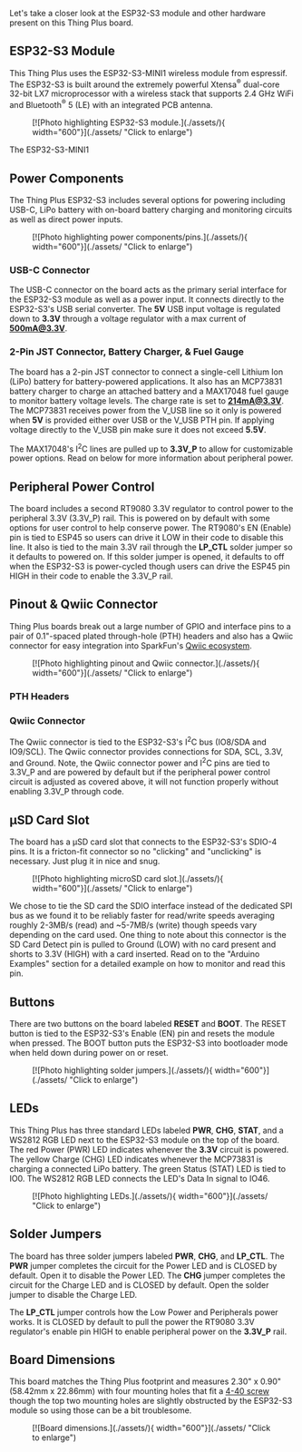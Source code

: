 Let's take a closer look at the ESP32-S3 module and other hardware present on this Thing Plus board.

## ESP32-S3 Module

This Thing Plus uses the ESP32-S3-MINI1 wireless module from espressif. The ESP32-S3 is built around the extremely powerful Xtensa<sup>&reg;</sup> dual-core 32-bit LX7 microprocessor with a wireless stack that supports 2.4 GHz WiFi and Bluetooth<sup>&reg;</sup> 5 (LE) with an integrated PCB antenna.

<figure markdown>
[![Photo highlighting ESP32-S3 module.](./assets/){ width="600"}](./assets/ "Click to enlarge")
</figure>

The ESP32-S3-MINI1 

## Power Components

The Thing Plus ESP32-S3 includes several options for powering including USB-C, LiPo battery with on-board battery charging and monitoring circuits as well as direct power inputs.

<figure markdown>
[![Photo highlighting power components/pins.](./assets/){ width="600"}](./assets/ "Click to enlarge")
</figure>

### USB-C Connector

The USB-C connector on the board acts as the primary serial interface for the ESP32-S3 module as well as a power input. It connects directly to the ESP32-S3's USB serial converter. The <b>5V</b> USB input voltage is regulated down to <b>3.3V</b> through a voltage regulator with a max current of <b>500mA@3.3V</b>.

### 2-Pin JST Connector, Battery Charger, & Fuel Gauge

The board has a 2-pin JST connector to connect a single-cell Lithium Ion (LiPo) battery for battery-powered applications. It also has an MCP73831 battery charger to charge an attached battery and a MAX17048 fuel gauge to monitor battery voltage levels. The charge rate is set to <b>214mA@3.3V</b>. The MCP73831 receives power from the V_USB line so it only is powered when <b>5V</b> is provided either over USB or the V_USB PTH pin. If applying voltage directly to the V_USB pin make sure it does not exceed <b>5.5V</b>.

The MAX17048's I<sup>2</sup>C lines are pulled up to <b>3.3V_P</b> to allow for customizable power options. Read on below for more information about peripheral power.

## Peripheral Power Control

The board includes a second RT9080 3.3V regulator to control power to the peripheral 3.3V (3.3V_P) rail. This is powered on by default with some options for user control to help conserve power. The RT9080's EN (Enable) pin is tied to ESP45 so users can drive it LOW in their code to disable this line. It also is tied to the main 3.3V rail through the <b>LP_CTL</b> solder jumper so it defaults to powered on. If this solder jumper is opened, it defaults to off when the ESP32-S3 is power-cycled though users can drive the ESP45 pin HIGH in their code to enable the 3.3V_P rail.

## Pinout & Qwiic Connector

Thing Plus boards break out a large number of GPIO and interface pins to a pair of 0.1"-spaced plated through-hole (PTH) headers and also has a Qwiic connector for easy integration into SparkFun's [Qwiic ecosystem](https://www.sparkfun.com/qwiic).

<figure markdown>
[![Photo highlighting pinout and Qwiic connector.](./assets/){ width="600"}](./assets/ "Click to enlarge")
</figure>

### PTH Headers



### Qwiic Connector

The Qwiic connector is tied to the ESP32-S3's I<sup>2</sup>C bus (IO8/SDA and IO9/SCL). The Qwiic connector provides connections for SDA, SCL, 3.3V, and Ground. Note, the Qwiic connector power and I<sup>2</sup>C pins are tied to 3.3V_P and are powered by default but if the peripheral power control circuit is adjusted as covered above, it will not function properly without enabling 3.3V_P through code.

## &micro;SD Card Slot

The board has a &micro;SD card slot that connects to the ESP32-S3's SDIO-4 pins. It is a fricton-fit connector so no "clicking" and "unclicking" is necessary. Just plug it in nice and snug. 

<figure markdown>
[![Photo highlighting microSD card slot.](./assets/){ width="600"}](./assets/ "Click to enlarge")
</figure>

We chose to tie the SD card the SDIO interface instead of the dedicated SPI bus as we found it to be reliably faster for read/write speeds averaging roughly 2-3MB/s (read) and ~5-7MB/s (write) though speeds vary depending on the card used. One thing to note about this connector is the SD Card Detect pin is pulled to Ground (LOW) with no card present and shorts to 3.3V (HIGH) with a card inserted. Read on to the "Arduino Examples" section for a detailed example on how to monitor and read this pin.

## Buttons

There are two buttons on the board labeled <b>RESET</b> and <b>BOOT</b>. The RESET button is tied to the ESP32-S3's Enable (EN) pin and resets the module when pressed. The BOOT button puts the ESP32-S3 into bootloader mode when held down during power on or reset.

<figure markdown>
[![Photo highlighting solder jumpers.](./assets/){ width="600"}](./assets/ "Click to enlarge")
</figure>

## LEDs

This Thing Plus has three standard LEDs labeled <b>PWR</b>, <b>CHG</b>, <b>STAT</b>, and a WS2812 RGB LED next to the ESP32-S3 module on the top of the board. The red Power (PWR) LED indicates whenever the <b>3.3V</b> circuit is powered. The yellow Charge (CHG) LED indicates whenever the MCP73831 is charging a connected LiPo battery. The green Status (STAT) LED is tied to IO0. The WS2812 RGB LED connects the LED's Data In signal to IO46.

<figure markdown>
[![Photo highlighting LEDs.](./assets/){ width="600"}](./assets/ "Click to enlarge")
</figure>

## Solder Jumpers

The board has three solder jumpers labeled <b>PWR</b>, <b>CHG</b>, and <b>LP_CTL</b>. The <b>PWR</b> jumper completes the circuit for the Power LED and is CLOSED by default. Open it to disable the Power LED. The <b>CHG</b> jumper completes the circuit for the Charge LED and is CLOSED by default. Open the solder jumper to disable the Charge LED.

The <b>LP_CTL</b> jumper controls how the Low Power and Peripherals power works. It is CLOSED by default to pull the power the RT9080 3.3V regulator's enable pin HIGH to enable peripheral power on the <b>3.3V_P</b> rail. 

## Board Dimensions

This board matches the Thing Plus footprint and measures 2.30" x 0.90" (58.42mm x 22.86mm) with four mounting holes that fit a [4-40 screw](https://www.sparkfun.com/products/10453) though the top two mounting holes are slightly obstructed by the ESP32-S3 module so using those can be a bit troublesome.

<figure markdown>
[![Board dimensions.](./assets/){ width="600"}](./assets/ "Click to enlarge")
</figure>
